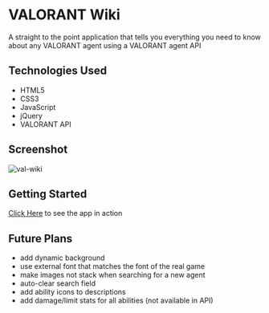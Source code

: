 # VALORANT Wiki
A straight to the point application that tells you everything you need to know about any VALORANT agent using a VALORANT agent API

## Technologies Used
- HTML5
- CSS3
- JavaScript
- jQuery
- VALORANT API

## Screenshot
![val-wiki](https://user-images.githubusercontent.com/110944138/186718699-e66b2ed0-bad8-4dd3-b52b-837dba32cf3d.jpg)

## Getting Started
[Click Here](https://adicerbo.github.io/valorant-agents/) to see the app in action

## Future Plans
- add dynamic background
- use external font that matches the font of the real game
- make images not stack when searching for a new agent 
- auto-clear search field
- add ability icons to descriptions
- add damage/limit stats for all abilities (not available in API)
